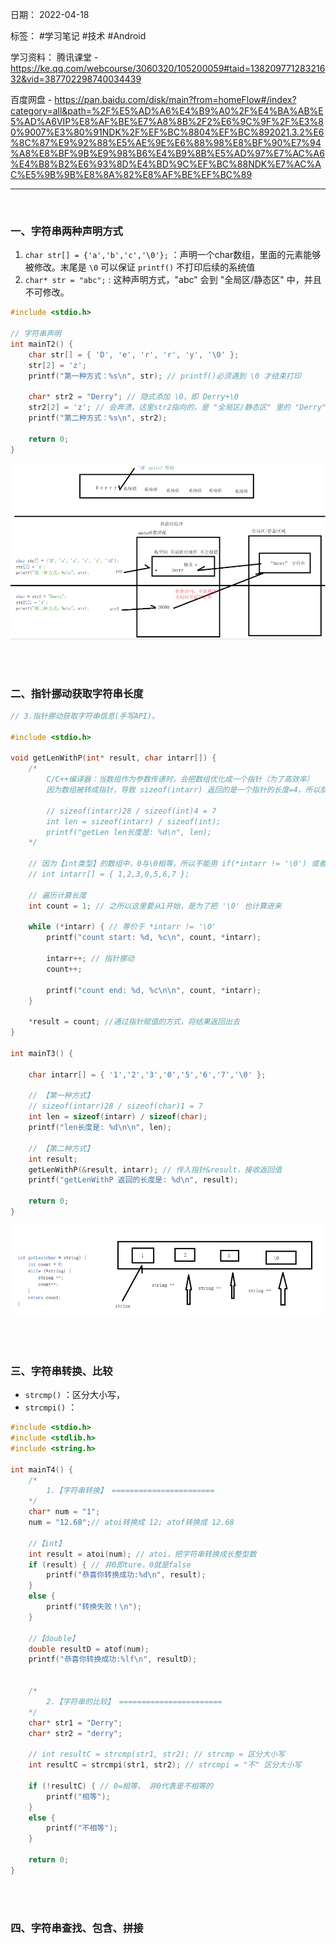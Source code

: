 日期： 2022-04-18

标签： #学习笔记 #技术 #Android 

学习资料： 
腾讯课堂 - https://ke.qq.com/webcourse/3060320/105200059#taid=13820977128321632&vid=387702298740034439

百度网盘 - https://pan.baidu.com/disk/main?from=homeFlow#/index?category=all&path=%2F%E5%AD%A6%E4%B9%A0%2F%E4%BA%AB%E5%AD%A6VIP%E8%AF%BE%E7%A8%8B%2F2%E6%9C%9F%2F%E3%80%9007%E3%80%91NDK%2F%EF%BC%8804%EF%BC%892021.3.2%E6%8C%87%E9%92%88%E5%AE%9E%E6%88%98%E8%BF%90%E7%94%A8%E8%BF%9B%E9%98%B6%E4%B9%8B%E5%AD%97%E7%AC%A6%E4%B8%B2%E6%93%8D%E4%BD%9C%EF%BC%88NDK%E7%AC%AC%E5%9B%9B%E8%8A%82%E8%AF%BE%EF%BC%89

---
<br>

### 一、字符串两种声明方式
1. `char str[] = {'a','b','c','\0'};` ：声明一个char数组，里面的元素能够被修改。末尾是 `\0` 可以保证 `printf()` 不打印后续的系统值
2. `char* str = "abc";` : 这种声明方式，"abc" 会到 "全局区/静态区" 中，并且不可修改。

```C
#include <stdio.h>

// 字符串声明
int mainT2() {
	char str[] = { 'D', 'e', 'r', 'r', 'y', '\0' };
	str[2] = 'z';
	printf("第一种方式：%s\n", str); // printf()必须遇到 \0 才结束打印

	char* str2 = "Derry"; // 隐式添加 \0，即 Derry+\0
	str2[2] = 'z'; // 会奔溃，这里str2指向的，是 "全局区/静态区" 里的 "Derry" 字符串地址，这个字符串是不允许修改的
	printf("第二种方式：%s\n", str2);

	return 0;
}
```

![600](../99附件/20220418234103.png)

<br><br>

### 二、指针挪动获取字符串长度
```C
// 3.指针挪动获取字符串信息(手写API)。

#include <stdio.h>

void getLenWithP(int* result, char intarr[]) {
	/* 
		C/C++编译器：当数组作为参数传递时，会把数组优化成一个指针（为了高效率）
		因为数组被转成指针，导致 sizeof(intarr) 返回的是一个指针的长度=4，所以就不能用下面的方式计算字符串长度：

		// sizeof(intarr)28 / sizeof(int)4 = 7
		int len = sizeof(intarr) / sizeof(int);
		printf("getLen len长度是: %d\n", len);
	*/

	// 因为【int类型】的数组中，0与\0相等，所以不能用 if(*intarr != '\0') 或者 if(*intarr) 的方式判断是否已遍历到数组末尾，而应该调用 strlen() 计算数组长度
	// int intarr[] = { 1,2,3,0,5,6,7 };

	// 遍历计算长度
	int count = 1; // 之所以这里要从1开始，是为了把 '\0' 也计算进来
	
	while (*intarr) { // 等价于 *intarr != '\0'
		printf("count start: %d, %c\n", count, *intarr);

		intarr++; // 指针挪动
		count++;

		printf("count end: %d, %c\n\n", count, *intarr);
	}

	*result = count; //通过指针赋值的方式，将结果返回出去
}

int mainT3() {
	
	char intarr[] = { '1','2','3','0','5','6','7','\0' };

	// 【第一种方式】
	// sizeof(intarr)28 / sizeof(char)1 = 7
	int len = sizeof(intarr) / sizeof(char);
	printf("len长度是: %d\n\n", len);

	// 【第二种方式】
	int result;
	getLenWithP(&result, intarr); // 传入指针&result，接收返回值
	printf("getLenWithP 返回的长度是: %d\n", result);

	return 0;
}
```

![800](../99附件/20220420000422.png)

<br><br>

### 三、字符串转换、比较
- `strcmp()` ：区分大小写，
- `strcmpi()` ：
```C
#include <stdio.h>
#include <stdlib.h>
#include <string.h>

int mainT4() {
	/*
		1.【字符串转换】 =======================
	*/
	char* num = "1";
	num = "12.68";// atoi转换成 12; atof转换成 12.68

	//【int】
	int result = atoi(num); // atoi，把字符串转换成长整型数
	if (result) { // 非0即ture，0就是false
		printf("恭喜你转换成功:%d\n", result);
	}
	else {
		printf("转换失败！\n");
	}

	//【double】
	double resultD = atof(num);
	printf("恭喜你转换成功:%lf\n", resultD);


	/*
		2.【字符串的比较】 =======================
	*/
	char* str1 = "Derry";
	char* str2 = "derry";

	// int resultC = strcmp(str1, str2); // strcmp = 区分大小写
	int resultC = strcmpi(str1, str2); // strcmpi = "不" 区分大小写

	if (!resultC) { // 0=相等， 非0代表是不相等的
		printf("相等");
	}
	else {
		printf("不相等");
	}

	return 0;
}

```

<br><br>

### 四、字符串查找、包含、拼接

```C

```

